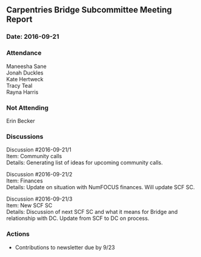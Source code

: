 ## Carpentries Bridge Subcommittee Meeting Report  

### Date: 2016-09-21  

### Attendance  
Maneesha Sane  
Jonah Duckles  
Kate Hertweck  
Tracy Teal  
Rayna Harris  

### Not Attending    
Erin Becker  

### Discussions    

Discussion #2016-09-21/1  
Item: Community calls  
Details: Generating list of ideas for upcoming community calls.  


Discussion #2016-09-21/2  
Item: Finances  
Details: Update on situation with NumFOCUS finances. Will update SCF SC.  

Discussion #2016-09-21/3  
Item: New SCF SC  
Details: Discussion of next SCF SC and what it means for Bridge and relationship with DC. Update from SCF to DC on process.  

### Actions    
- Contributions to newsletter due by 9/23  


